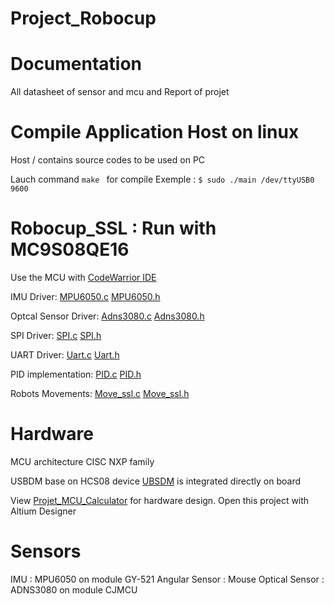 # Project_Robocup
 
 # Documentation 
 All datasheet of sensor and mcu and Report of projet 
 # Compile Application Host on linux
 Host / contains source codes to be used on PC

 Lauch command `make ` for compile 
 Exemple : `$ sudo ./main /dev/ttyUSB0 9600`

 # Robocup_SSL : Run with MC9S08QE16 
 Use the MCU with  [CodeWarrior IDE](https://www.nxp.com/support/developer-resources/software-development-tools/codewarrior-development-tools/codewarrior-legacy/codewarrior-development-studios/codewarrior-for-microcontrollers/codewarrior-for-mcus-eclipse-ide-coldfire-56800-e-dsc-kinetis-qorivva-56xx-rs08-s08-s12z-v11.0:CW-MCU10)


IMU Driver: [MPU6050.c](https://github.com/jorisoffouga/Project_Robocup/blob/master/Robocup_SSL/Sources/Adns3080.c)  [MPU6050.h](https://github.com/jorisoffouga/Project_Robocup/blob/master/Robocup_SSL/Project_Headers/MPU6050.h)

Optcal Sensor Driver: [Adns3080.c](https://github.com/jorisoffouga/Project_Robocup/blob/master/Robocup_SSL/Sources/Adns3080.c)  [Adns3080.h](https://github.com/jorisoffouga/Project_Robocup/blob/master/Robocup_SSL/Project_Headers/Adns3080.h)

SPI Driver: [SPI.c](https://github.com/jorisoffouga/Project_Robocup/blob/master/Robocup_SSL/Sources/Spi.c) [SPI.h](https://github.com/jorisoffouga/Project_Robocup/blob/master/Robocup_SSL/Project_Headers/Spi.h)

UART Driver: [Uart.c](https://github.com/jorisoffouga/Project_Robocup/blob/master/Robocup_SSL/Sources/Uart.c) [Uart.h](https://github.com/jorisoffouga/Project_Robocup/blob/master/Robocup_SSL/Sources/Move_ssl.c)

PID implementation: [PID.c](https://github.com/jorisoffouga/Project_Robocup/blob/master/Robocup_SSL/Sources/PID.c) [PID.h](https://github.com/jorisoffouga/Project_Robocup/blob/master/Robocup_SSL/Project_Headers/PID.h)

Robots Movements: [Move_ssl.c]() [Move_ssl.h](https://github.com/jorisoffouga/Project_Robocup/blob/master/Robocup_SSL/Project_Headers/Move_ssl.h)

# Hardware 
MCU architecture CISC NXP family 

USBDM base on HCS08 device [UBSDM](https://github.com/podonoghue/usbdm-hcs08) is integrated directly on board

View [Projet_MCU_Calculator](https://github.com/jorisoffouga/Project_Robocup/tree/master/Project_MCU_Calculator) for hardware design. Open this project with Altium Designer

# Sensors
IMU : MPU6050 on module GY-521
Angular Sensor : 
Mouse Optical Sensor : ADNS3080 on module CJMCU  